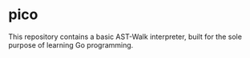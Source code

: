 # pico

This repository contains a basic AST-Walk interpreter, built for the sole purpose of learning Go programming.
